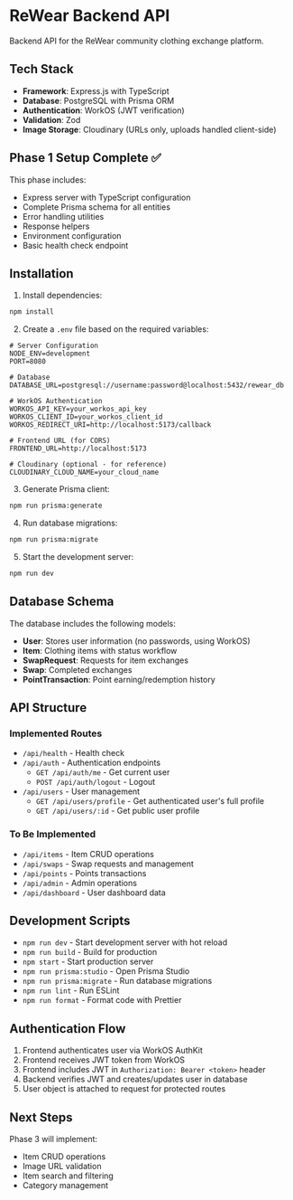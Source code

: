 # ReWear Backend API

Backend API for the ReWear community clothing exchange platform.

## Tech Stack

- **Framework**: Express.js with TypeScript
- **Database**: PostgreSQL with Prisma ORM
- **Authentication**: WorkOS (JWT verification)
- **Validation**: Zod
- **Image Storage**: Cloudinary (URLs only, uploads handled client-side)

## Phase 1 Setup Complete ✅

This phase includes:

- Express server with TypeScript configuration
- Complete Prisma schema for all entities
- Error handling utilities
- Response helpers
- Environment configuration
- Basic health check endpoint

## Installation

1. Install dependencies:

```bash
npm install
```

2. Create a `.env` file based on the required variables:

```env
# Server Configuration
NODE_ENV=development
PORT=8080

# Database
DATABASE_URL=postgresql://username:password@localhost:5432/rewear_db

# WorkOS Authentication
WORKOS_API_KEY=your_workos_api_key
WORKOS_CLIENT_ID=your_workos_client_id
WORKOS_REDIRECT_URI=http://localhost:5173/callback

# Frontend URL (for CORS)
FRONTEND_URL=http://localhost:5173

# Cloudinary (optional - for reference)
CLOUDINARY_CLOUD_NAME=your_cloud_name
```

3. Generate Prisma client:

```bash
npm run prisma:generate
```

4. Run database migrations:

```bash
npm run prisma:migrate
```

5. Start the development server:

```bash
npm run dev
```

## Database Schema

The database includes the following models:

- **User**: Stores user information (no passwords, using WorkOS)
- **Item**: Clothing items with status workflow
- **SwapRequest**: Requests for item exchanges
- **Swap**: Completed exchanges
- **PointTransaction**: Point earning/redemption history

## API Structure

### Implemented Routes

- `/api/health` - Health check
- `/api/auth` - Authentication endpoints
  - `GET /api/auth/me` - Get current user
  - `POST /api/auth/logout` - Logout
- `/api/users` - User management
  - `GET /api/users/profile` - Get authenticated user's full profile
  - `GET /api/users/:id` - Get public user profile

### To Be Implemented

- `/api/items` - Item CRUD operations
- `/api/swaps` - Swap requests and management
- `/api/points` - Points transactions
- `/api/admin` - Admin operations
- `/api/dashboard` - User dashboard data

## Development Scripts

- `npm run dev` - Start development server with hot reload
- `npm run build` - Build for production
- `npm start` - Start production server
- `npm run prisma:studio` - Open Prisma Studio
- `npm run prisma:migrate` - Run database migrations
- `npm run lint` - Run ESLint
- `npm run format` - Format code with Prettier

## Authentication Flow

1. Frontend authenticates user via WorkOS AuthKit
2. Frontend receives JWT token from WorkOS
3. Frontend includes JWT in `Authorization: Bearer <token>` header
4. Backend verifies JWT and creates/updates user in database
5. User object is attached to request for protected routes

## Next Steps

Phase 3 will implement:

- Item CRUD operations
- Image URL validation
- Item search and filtering
- Category management
